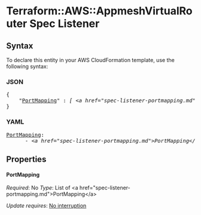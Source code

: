 # Terraform::AWS::AppmeshVirtualRouter Spec Listener

## Syntax

To declare this entity in your AWS CloudFormation template, use the following syntax:

### JSON

<pre>
{
    "<a href="#portmapping" title="PortMapping">PortMapping</a>" : <i>[ &lt;a href=&#34;spec-listener-portmapping.md&#34;&gt;PortMapping&lt;/a&gt;, ... ]</i>
}
</pre>

### YAML

<pre>
<a href="#portmapping" title="PortMapping">PortMapping</a>: <i>
      - &lt;a href=&#34;spec-listener-portmapping.md&#34;&gt;PortMapping&lt;/a&gt;</i>
</pre>

## Properties

#### PortMapping

_Required_: No
_Type_: List of &lt;a href=&#34;spec-listener-portmapping.md&#34;&gt;PortMapping&lt;/a&gt;

_Update requires_: [No interruption](https://docs.aws.amazon.com/AWSCloudFormation/latest/UserGuide/using-cfn-updating-stacks-update-behaviors.html#update-no-interrupt)

